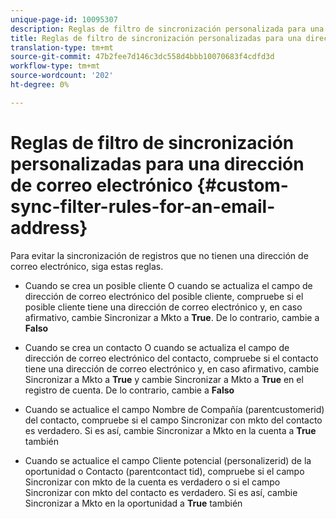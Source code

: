 ```yaml
---
unique-page-id: 10095307
description: Reglas de filtro de sincronización personalizada para una dirección de correo electrónico - Documentos de marketing - Documentación del producto
title: Reglas de filtro de sincronización personalizadas para una dirección de correo electrónico
translation-type: tm+mt
source-git-commit: 47b2fee7d146c3dc558d4bbb10070683f4cdfd3d
workflow-type: tm+mt
source-wordcount: '202'
ht-degree: 0%

---
```



# Reglas de filtro de sincronización personalizadas para una dirección de correo electrónico {#custom-sync-filter-rules-for-an-email-address}

Para evitar la sincronización de registros que no tienen una dirección de correo electrónico, siga estas reglas.

* Cuando se crea un posible cliente O cuando se actualiza el campo de dirección de correo electrónico del posible cliente, compruebe si el posible cliente tiene una dirección de correo electrónico y, en caso afirmativo, cambie Sincronizar a Mkto a **True**. De lo contrario, cambie a **Falso**

* Cuando se crea un contacto O cuando se actualiza el campo de dirección de correo electrónico del contacto, compruebe si el contacto tiene una dirección de correo electrónico y, en caso afirmativo, cambie Sincronizar a Mkto a **True** y cambie Sincronizar a Mkto a **True** en el registro de cuenta. De lo contrario, cambie a **Falso**

* Cuando se actualice el campo Nombre de Compañía (parentcustomerid) del contacto, compruebe si el campo Sincronizar con mkto del contacto es verdadero. Si es así, cambie Sincronizar a Mkto en la cuenta a **True** también
* Cuando se actualice el campo Cliente potencial (personalizerid) de la oportunidad o Contacto (parentcontact tid), compruebe si el campo Sincronizar con mkto de la cuenta es verdadero o si el campo Sincronizar con mkto del contacto es verdadero. Si es así, cambie Sincronizar a Mkto en la oportunidad a **True** también

